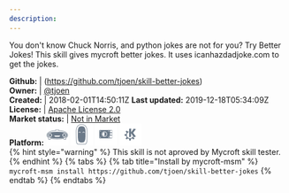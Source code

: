 ```yaml
---
description: 
---
```

You don't know Chuck Norris, and python jokes are not for you? Try Better Jokes!
This skill gives mycroft better jokes. It uses icanhazdadjoke.com to get the jokes.

**Github:** | (https://github.com/tjoen/skill-better-jokes)  
**Owner:** | [@tjoen](https://github.com/tjoen)  
**Created:** | 2018-02-01T14:50:11Z  **Last updated:** 2019-12-18T05:34:09Z  
**License:** | [Apache License 2.0](https://api.github.com/licenses/apache-2.0)  
**Market status:** | [Not in Market](https://market.mycroft.ai/skill/)  
**Platform:**   ![](.gitbook/assets/mark-1-icon.png)  ![](.gitbook/assets/mark-2-icon.png)  ![](.gitbook/assets/picroft-icon.png)  ![](.gitbook/assets/kde.png)   
{% hint style="warning" %}
This skill is not aproved by Mycroft skill tester.
{% endhint %}
  {% tabs %}
{% tab title="Install by mycroft-msm" %}
``` mycroft-msm install https://github.com/tjoen/skill-better-jokes```
{% endtab %}
  {% endtabs %}
  